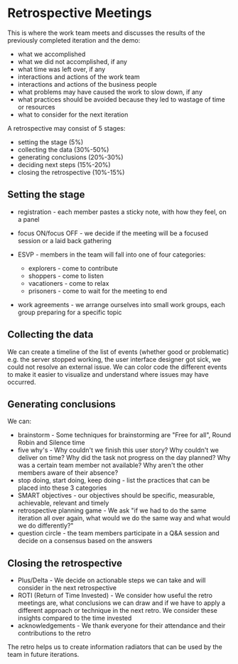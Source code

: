 # Retrospective Meetings
This is where the work team meets and discusses the results of the previously completed iteration and the demo:
- what we accomplished
- what we did not accomplished, if any
- what time was left over, if any
- interactions and actions of the work team
- interactions and actions of the business people
- what problems may have caused the work to slow down, if any
- what practices should be avoided because they led to wastage of time or resources
- what to consider for the next iteration

A retrospective may consist of 5 stages:
- setting the stage (5%)
- collecting the data (30%-50%)
- generating conclusions (20%-30%)
- deciding next steps (15%-20%)
- closing the retrospective (10%-15%)

## Setting the stage
- registration - each member pastes a sticky note, with how they feel, on a panel
- focus ON/focus OFF - we decide if the meeting will be a focused session or a laid back gathering
- ESVP - members in the team will fall into one of four categories:
    - explorers - come to contribute
    - shoppers - come to listen
    - vacationers - come to relax
    - prisoners - come to wait for the meeting to end

- work agreements - we arrange ourselves into small work groups, each group preparing for a specific topic

## Collecting the data
We can create a timeline of the list of events (whether good or problematic) e.g. the server stopped working, the user interface designer got sick, we could not resolve an external issue. We can color code the different events to make it easier to visualize and understand where issues may have occurred.

## Generating conclusions
We can:
- brainstorm - Some techniques for brainstorming are "Free for all", Round Robin and Silence time
- five why's - Why couldn't we finish this user story? Why couldn't we deliver on time? Why did the task not progress on the day planned? Why was a certain team member not available? Why aren't the other members aware of their absence?
- stop doing, start doing, keep doing - list the practices that can be placed into these 3 categories
- SMART objectives - our objectives should be specific, measurable, achievable, relevant and timely
- retrospective planning game - We ask "if we had to do the same iteration all over again, what would we do the same way and what would we do differently?"
- question circle - the team members participate in a Q&A session and decide on a consensus based on the answers

## Closing the retrospective
- Plus/Delta - We decide on actionable steps we can take and will consider in the next retrospective
- ROTI (Return of Time Invested) - We consider how useful the retro meetings are, what conclusions we can draw and if we have to apply a different approach or technique in the next retro. We consider these insights compared to the time invested
- acknowledgements - We thank everyone for their attendance and their contributions to the retro

The retro helps us to create information radiators that can be used by the team in future iterations.
